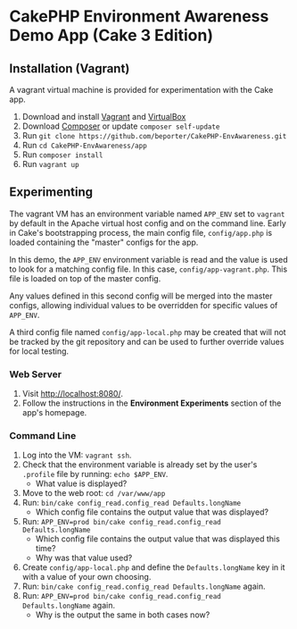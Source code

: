 # CakePHP Environment Awareness Demo App (Cake 3 Edition)


## Installation (Vagrant)

A vagrant virtual machine is provided for experimentation with the Cake app.

1. Download and install [Vagrant](https://www.vagrantup.com/) and [VirtualBox](https://www.virtualbox.org/)
1. Download [Composer](http://getcomposer.org/doc/00-intro.md) or update `composer self-update`
1. Run `git clone https://github.com/beporter/CakePHP-EnvAwareness.git`
1. Run `cd CakePHP-EnvAwareness/app`
1. Run `composer install`
1. Run `vagrant up`


## Experimenting

The vagrant VM has an environment variable named `APP_ENV` set to `vagrant` by default in the Apache virtual host config and on the command line. Early in Cake's bootstrapping process, the main config file, `config/app.php` is loaded containing the "master" configs for the app.

In this demo, the `APP_ENV` environment variable is read and the value is used to look for a matching config file. In this case, `config/app-vagrant.php`. This file is loaded on top of the master config.

Any values defined in this second config will be merged into the master configs, allowing individual values to be overridden for specific values of `APP_ENV`.

A third config file named `config/app-local.php` may be created that will not be tracked by the git repository and can be used to further override values for local testing.


### Web Server

1. Visit [http://localhost:8080/](http://localhost:8080/).
1. Follow the instructions in the **Environment Experiments** section of the app's homepage.


### Command Line

1. Log into the VM: `vagrant ssh`.
1. Check that the environment variable is already set by the user's `.profile` file by running: `echo $APP_ENV`.
	* What value is displayed?
1. Move to the web root: `cd /var/www/app`
1. Run: `bin/cake config_read.config_read Defaults.longName`
	* Which config file contains the output value that was displayed?
1. Run: `APP_ENV=prod bin/cake config_read.config_read Defaults.longName`
	* Which config file contains the output value that was displayed this time?
	* Why was that value used?
1. Create `config/app-local.php` and define the `Defaults.longName` key in it with a value of your own choosing.
1. Run: `bin/cake config_read.config_read Defaults.longName` again.
1. Run: `APP_ENV=prod bin/cake config_read.config_read Defaults.longName` again.
	* Why is the output the same in both cases now?

